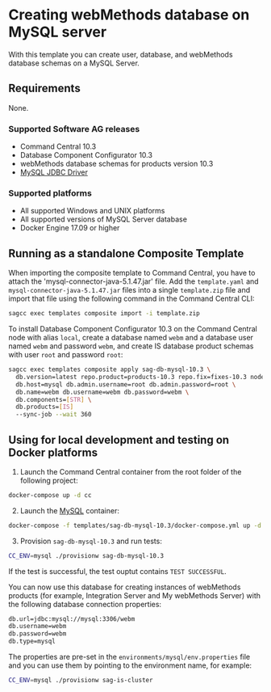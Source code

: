 <!--
 Copyright (c) 2011-2019 Software AG, Darmstadt, Germany and/or Software AG USA Inc.,
 Reston, VA, USA, and/or its subsidiaries and/or its affiliates and/or their licensors.

 SPDX-License-Identifier: Apache-2.0

   Licensed under the Apache License, Version 2.0 (the "License");
   you may not use this file except in compliance with the License.
   You may obtain a copy of the License at

       http://www.apache.org/licenses/LICENSE-2.0

   Unless required by applicable law or agreed to in writing, software
   distributed under the License is distributed on an "AS IS" BASIS,
   WITHOUT WARRANTIES OR CONDITIONS OF ANY KIND, either express or implied.
   See the License for the specific language governing permissions and
   limitations under the License.
-->

# Creating webMethods database on MySQL server 

With this template you can create user, database, and webMethods database schemas on a MySQL Server.

## Requirements

None.

### Supported Software AG releases

* Command Central 10.3
* Database Component Configurator 10.3
* webMethods database schemas for products version 10.3
* [MySQL JDBC Driver](https://dev.mysql.com/get/Downloads/Connector-J/mysql-connector-java-5.1.47.zip)

### Supported platforms

* All supported Windows and UNIX platforms
* All supported versions of MySQL Server database
* Docker Engine 17.09 or higher

## Running as a standalone Composite Template

When importing the composite template to Command Central, you have to attach the 'mysql-connector-java-5.1.47.jar' file. Add the `template.yaml` and `mysql-connector-java-5.1.47.jar` files into a single `template.zip` file and import that file using the following command in the Command Central CLI:

```bash
sagcc exec templates composite import -i template.zip
```

To install Database Component Configurator 10.3 on the Command Central node with alias `local`,
create a database named `webm` and a database user named `webm` and password `webm`,
and create IS database product schemas with user `root` and password `root`:

```bash
sagcc exec templates composite apply sag-db-mysql-10.3 \
  db.version=latest repo.product=products-10.3 repo.fix=fixes-10.3 nodes=local \
  db.host=mysql db.admin.username=root db.admin.password=root \
  db.name=webm db.username=webm db.password=webm \
  db.components=[STR] \
  db.products=[IS]
  --sync-job --wait 360
```

## Using for local development and testing on Docker platforms

1. Launch the Command Central container from the root folder of the following project:
```bash
docker-compose up -d cc
```
2. Launch the [MySQL](https://hub.docker.com/_/mysql/) container:
```bash
docker-compose -f templates/sag-db-mysql-10.3/docker-compose.yml up -d mysql
```
3. Provision `sag-db-mysql-10.3` and run tests:
```bash
CC_ENV=mysql ./provisionw sag-db-mysql-10.3
```
If the test is successful, the test ouptut contains `TEST SUCCESSFUL`.

You can now use this database for creating instances of webMethods products (for example, Integration Server and My webMethods Server) with the following database connection properties:

```bash
db.url=jdbc:mysql://mysql:3306/webm
db.username=webm
db.password=webm
db.type=mysql
```

The properties are pre-set in the `environments/mysql/env.properties` file and you can use them by pointing to the environment name, for example:

```bash
CC_ENV=mysql ./provisionw sag-is-cluster
```
